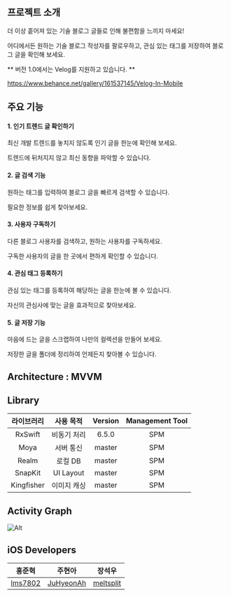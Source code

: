 ## 프로젝트 소개 

더 이상 흩어져 있는 기술 블로그 글들로 인해 불편함을 느끼지 마세요!

어디에서든 원하는 기술 블로그 작성자를 팔로우하고, 관심 있는 태그를 저장하여 블로그 글을 확인해 보세요.

** 버전 1.0에서는 Velog를 지원하고 있습니다. **

https://www.behance.net/gallery/161537145/Velog-In-Mobile

## 주요 기능

#### 1. 인기 트렌드 글 확인하기

최신 개발 트렌드를 놓치지 않도록 인기 글을 한눈에 확인해 보세요.

트렌드에 뒤처지지 않고 최신 동향을 파악할 수 있습니다.

#### 2. 글 검색 기능

원하는 태그를 입력하여 블로그 글을 빠르게 검색할 수 있습니다.

필요한 정보를 쉽게 찾아보세요.

#### 3. 사용자 구독하기

다른 블로그 사용자를 검색하고, 원하는 사용자를 구독하세요.

구독한 사용자의 글을 한 곳에서 편하게 확인할 수 있습니다.

#### 4. 관심 태그 등록하기

관심 있는 태그를 등록하여 해당하는 글을 한눈에 볼 수 있습니다.

자신의 관심사에 맞는 글을 효과적으로 찾아보세요.

#### 5. 글 저장 기능

마음에 드는 글을 스크랩하여 나만의 컬렉션을 만들어 보세요.

저장한 글을 폴더에 정리하여 언제든지 찾아볼 수 있습니다.

## Architecture : MVVM

## Library

라이브러리 | 사용 목적 | Version | Management Tool
:---------:|:----------:|:---------: |:---------:
 RxSwift  | 비동기 처리 | 6.5.0 | SPM
 Moya | 서버 통신 | master | SPM
 Realm  | 로컬 DB | master | SPM
 SnapKit | UI Layout | master | SPM
 Kingfisher  | 이미지 캐싱 | master | SPM

## Activity Graph

![Alt](https://repobeats.axiom.co/api/embed/7c608d4f1c761be32c999fc378d60f23f98a90f8.svg "Repobeats analytics image")
 
## iOS Developers

| 홍준혁 | 주현아 | 장석우 |
| :---------:|:----------:|:----------:|
| [lms7802](https://github.com/hongjunehuke) | [JuHyeonAh](https://github.com/JuHyeonAh) | [meltsplit](https://github.com/meltsplit)
